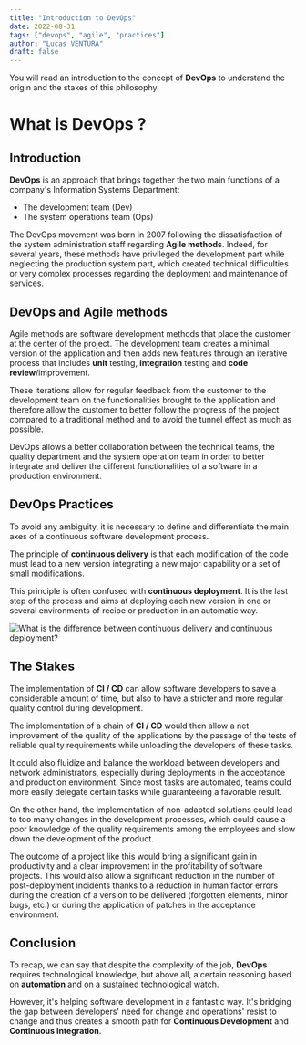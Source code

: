 ```yaml
---
title: "Introduction to DevOps"
date: 2022-08-31
tags: ["devops", "agile", "practices"]
author: "Lucas VENTURA"
draft: false
---
```


You will read an introduction to the concept of **DevOps** to understand the origin and the stakes of this philosophy. 
<!--more-->

# What is DevOps ?

## Introduction

**DevOps** is an approach that brings together the two main functions of a company's Information Systems Department:

 - The development team (Dev)
 - The system operations team (Ops)

The DevOps movement was born in 2007 following the dissatisfaction of the system administration staff regarding **Agile methods**. Indeed, for several years, these methods have privileged the development part while neglecting the production system part, which created technical difficulties or very complex processes regarding the deployment and maintenance of services.

## DevOps and Agile methods

Agile methods are software development methods that place the customer at the center of the project. The development team creates a minimal version of the application and then adds new features through an iterative process that includes **unit** testing, **integration** testing and **code review**/improvement.

These iterations allow for regular feedback from the customer to the development team on the functionalities brought to the application and therefore allow the customer to better follow the progress of the project compared to a traditional method and to avoid the tunnel effect as much as possible.

DevOps allows a better collaboration between the technical teams, the quality department and the system operation team in order to better integrate and deliver the different functionalities of a software in a production environment.

## DevOps Practices

To avoid any ambiguity, it is necessary to define and differentiate the main axes of a continuous software development process.

The principle of **continuous delivery** is that each modification of the code must lead to a new version integrating a new major capability or a set of small modifications.

This principle is often confused with **continuous deployment**. It is the last step of the process and aims at deploying each new version in one or several environments of recipe or production in an automatic way.

![What is the difference between continuous delivery and continuous deployment?](/images/posts/delivery-vs-deployment.png)
## The Stakes

The implementation of **CI / CD** can allow software developers to save a considerable amount of time, but also to have a stricter and more regular quality control during development.

The implementation of a chain of **CI / CD** would then allow a net improvement of the quality of the applications by the passage of the tests of reliable quality requirements while unloading the developers of these tasks.

It could also fluidize and balance the workload between developers and network administrators, especially during deployments in the acceptance and production environment. Since most tasks are automated, teams could more easily delegate certain tasks while guaranteeing a favorable result.

On the other hand, the implementation of non-adapted solutions could lead to too many changes in the development processes, which could cause a poor knowledge of the quality requirements among the employees and slow down the development of the product.

The outcome of a project like this would bring a significant gain in productivity and a clear improvement in the profitability of software projects. This would also allow a significant reduction in the number of post-deployment incidents thanks to a reduction in human factor errors during the creation of a version to be delivered (forgotten elements, minor bugs, etc.) or during the application of patches in the acceptance environment.

## Conclusion

To recap, we can say that despite the complexity of the job, **DevOps** requires technological knowledge, but above all, a certain reasoning based on **automation** and on a sustained technological watch.

However, it's helping software development in a fantastic way. It's bridging the gap between developers' need for change and operations' resist to change and thus creates a smooth path for **Continuous Development** and **Continuous Integration**.



